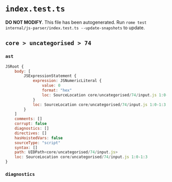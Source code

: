 # `index.test.ts`

**DO NOT MODIFY**. This file has been autogenerated. Run `rome test internal/js-parser/index.test.ts --update-snapshots` to update.

## `core > uncategorised > 74`

### `ast`

```javascript
JSRoot {
	body: [
		JSExpressionStatement {
			expression: JSNumericLiteral {
				value: 0
				format: "hex"
				loc: SourceLocation core/uncategorised/74/input.js 1:0-1:3
			}
			loc: SourceLocation core/uncategorised/74/input.js 1:0-1:3
		}
	]
	comments: []
	corrupt: false
	diagnostics: []
	directives: []
	hasHoistedVars: false
	sourceType: "script"
	syntax: []
	path: UIDPath<core/uncategorised/74/input.js>
	loc: SourceLocation core/uncategorised/74/input.js 1:0-1:3
}
```

### `diagnostics`

```

```
